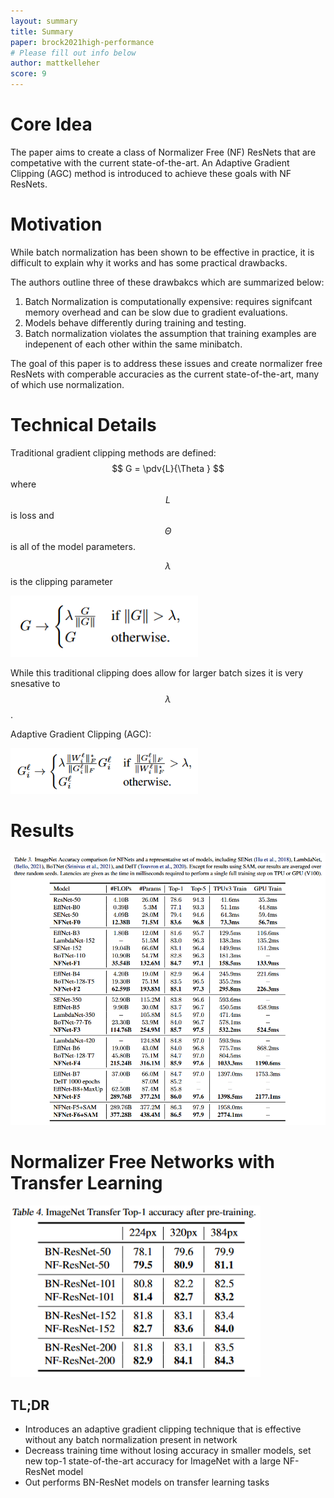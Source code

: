 ```yaml
---
layout: summary
title: Summary
paper: brock2021high-performance
# Please fill out info below
author: mattkelleher
score: 9
---
```


# Core Idea
The paper aims to create a class of Normalizer Free (NF) ResNets that are competative with the current state-of-the-art.
An Adaptive Gradient Clipping (AGC) method is introduced to achieve these goals with NF ResNets.  

# Motivation
While batch normalization has been shown to be effective in practice, it is difficult to explain why it works and has some practical drawbacks.

The authors outline three of these drawbakcs which are summarized below: 
1. Batch Normalization is computationally expensive: requires signifcant memory overhead and can be slow due to gradient evaluations.
2. Models behave differently during training and testing.
3. Batch normalization violates the assumption that training examples are indepenent of each other within the same minibatch.

The goal of this paper is to address these issues and create normalizer free ResNets with comperable accuracies as the current state-of-the-art, many of which use normalization.

 
# Technical Details
Traditional gradient clipping methods are defined:
$$ G  = \pdv{L}{\Theta } $$ where $$L$$ is loss and $$\Theta $$ is all of the model parameters.

$$ \lambda $$ is the clipping parameter

<img width="300px" src="brock2021high_performance_1_gradient_clipping.PNG"/>

While this traditional clipping does allow for larger batch sizes it is very snesative to $$\lambda $$.


Adaptive Gradient Clipping (AGC):

<img width="300px" src="brock2021high_performance_1_adaptive_gradient_clipping.PNG"/>

# Results

<img width="800px" src="brock2021high_performance_1_results.PNG"/>

# Normalizer Free Networks with Transfer Learning

<img width="400px" src="brock2021high_performance_1_transfer_results.PNG"/>

## TL;DR
* Introduces an adaptive gradient clipping technique that is effective without any batch normalization present in network
* Decreass training time without losing accuracy in smaller models, set new top-1 state-of-the-art accuracy for ImageNet with a large NF-ResNet model 
* Out performs BN-ResNet models on transfer learning tasks
